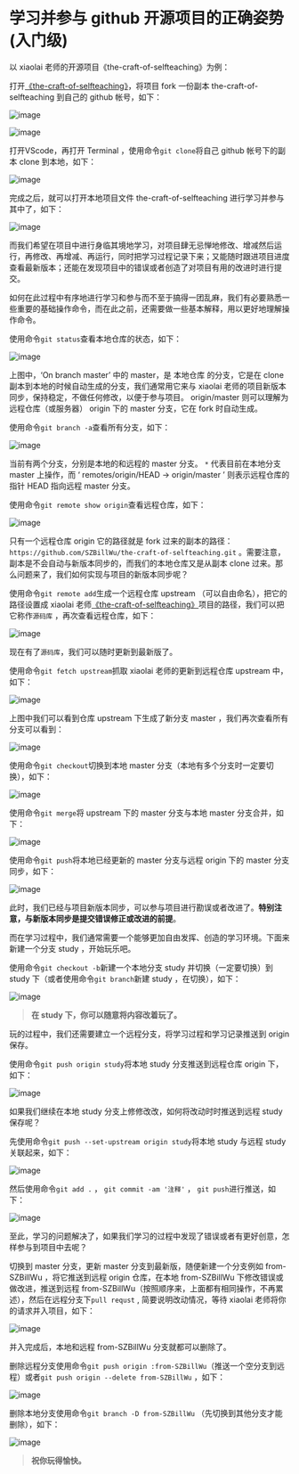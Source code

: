 # 学习并参与 github 开源项目的正确姿势(入门级)

以 xiaolai 老师的开源项目《the-craft-of-selfteaching》为例：

打开[《the-craft-of-selfteaching》](https://github.com/selfteaching/the-craft-of-selfteaching)，将项目 fork 一份副本 the-craft-of-selfteaching 到自己的 github 帐号，如下：

![image](https://raw.githubusercontent.com/SZBillWu/MarkdownPhotos/master/x01.png)

![image](https://raw.githubusercontent.com/SZBillWu/MarkdownPhotos/master/x02.png)

打开VScode，再打开 Terminal ，使用命令`git clone`将自己 github 帐号下的副本 clone 到本地，如下：

![image](https://raw.githubusercontent.com/SZBillWu/MarkdownPhotos/master/x03.png)

完成之后，就可以打开本地项目文件 the-craft-of-selfteaching 进行学习并参与其中了，如下：

![image](https://raw.githubusercontent.com/SZBillWu/MarkdownPhotos/master/x04.png)

而我们希望在项目中进行身临其境地学习，对项目肆无忌惮地修改、增减然后运行，再修改、再增减、再运行，同时把学习过程记录下来；又能随时跟进项目进度查看最新版本；还能在发现项目中的错误或者创造了对项目有用的改进时进行提交。

如何在此过程中有序地进行学习和参与而不至于搞得一团乱麻，我们有必要熟悉一些重要的基础操作命令，而在此之前，还需要做一些基本解释，用以更好地理解操作命令。

使用命令`git status`查看本地仓库的状态，如下：

![image](https://raw.githubusercontent.com/SZBillWu/MarkdownPhotos/master/x05.png)

上图中，‘On branch master’ 中的 master，是 本地仓库 的分支，它是在 clone 副本到本地的时候自动生成的分支，我们通常用它来与 xiaolai 老师的项目新版本同步，保持稳定，不做任何修改，以便于参与项目。 origin/master 则可以理解为远程仓库（或服务器） origin 下的 master 分支，它在 fork 时自动生成。

使用命令`git branch -a`查看所有分支，如下：

![image](https://raw.githubusercontent.com/SZBillWu/MarkdownPhotos/master/x06.png)

当前有两个分支，分别是本地的和远程的 master 分支。 `*` 代表目前在本地分支 master 上操作，而 ‘ remotes/origin/HEAD -> origin/master ’ 则表示远程仓库的指针 HEAD 指向远程 master 分支。

使用命令`git remote show origin`查看远程仓库，如下：

![image](https://raw.githubusercontent.com/SZBillWu/MarkdownPhotos/master/x07.png)

只有一个远程仓库 origin 它的路径就是 fork 过来的副本的路径：` https://github.com/SZBillWu/the-craft-of-selfteaching.git` 。需要注意，副本是不会自动与新版本同步的，而我们的本地仓库又是从副本 clone 过来。那么问题来了，我们如何实现与项目的新版本同步呢？

使用命令`git remote add`生成一个远程仓库 upstream （可以自由命名），把它的路径设置成 xiaolai 老师[《the-craft-of-selfteaching》](https://github.com/selfteaching/the-craft-of-selfteaching)项目的路径，我们可以把它称作`源码库` ，再次查看远程仓库，如下：

![image](https://raw.githubusercontent.com/SZBillWu/MarkdownPhotos/master/x08.png)

现在有了`源码库`，我们可以随时更新到最新版了。

使用命令`git fetch upstream`抓取 xiaolai 老师的更新到远程仓库 upstream 中，如下：

![image](https://raw.githubusercontent.com/SZBillWu/MarkdownPhotos/master/x09.png)

上图中我们可以看到仓库 upstream 下生成了新分支 master ，我们再次查看所有分支可以看到：

![image](https://raw.githubusercontent.com/SZBillWu/MarkdownPhotos/master/x10.png)

使用命令`git checkout`切换到本地 master 分支（本地有多个分支时一定要切换），如下：

![image](https://raw.githubusercontent.com/SZBillWu/MarkdownPhotos/master/x11.png)

使用命令`git merge`将 upstream 下的 master 分支与本地 master 分支合并，如下：

![image](https://raw.githubusercontent.com/SZBillWu/MarkdownPhotos/master/x12.png)

使用命令`git push`将本地已经更新的 master 分支与远程 origin 下的 master 分支同步，如下：

![image](https://raw.githubusercontent.com/SZBillWu/MarkdownPhotos/master/x13.png)

此时，我们已经与项目新版本同步，可以参与项目进行勘误或者改进了。**特别注意，与新版本同步是提交错误修正或改进的前提**。

而在学习过程中，我们通常需要一个能够更加自由发挥、创造的学习环境。下面来新建一个分支 study ，开始玩乐吧。

使用命令`git checkout -b`新建一个本地分支 study 并切换（一定要切换）到 study 下（或者使用命令`git branch`新建 study ，在切换），如下：

![image](https://raw.githubusercontent.com/SZBillWu/MarkdownPhotos/master/x14.png)

> **在 study 下，你可以随意将内容改着玩了。**

玩的过程中，我们还需要建立一个远程分支，将学习过程和学习记录推送到 origin 保存。

使用命令`git push origin study`将本地 study 分支推送到远程仓库 origin 下，如下：

![image](https://raw.githubusercontent.com/SZBillWu/MarkdownPhotos/master/x15.png)

如果我们继续在本地 study 分支上修修改改，如何将改动时时推送到远程 study 保存呢？

先使用命令`git push --set-upstream origin study`将本地 study 与远程 study 关联起来，如下：

![image](https://raw.githubusercontent.com/SZBillWu/MarkdownPhotos/master/x16.png)

然后使用命令`git add .` ， `git commit -am '注释'` ， `git push`进行推送，如下：

![image](https://raw.githubusercontent.com/SZBillWu/MarkdownPhotos/master/x17.png)

至此，学习的问题解决了，如果我们学习的过程中发现了错误或者有更好创意，怎样参与到项目中去呢？

切换到 master 分支，更新 master 分支到最新版，随便新建一个分支例如 from-SZBillWu ，将它推送到远程 origin 仓库，在本地 from-SZBillWu 下修改错误或做改进，推送到远程 from-SZBillWu（按照顺序来，上面都有相同操作，不再累述），然后在远程分支下`pull requst` , 简要说明改动情况，等待 xiaolai 老师将你的请求并入项目，如下：

![image](https://raw.githubusercontent.com/SZBillWu/MarkdownPhotos/master/x18.png)

并入完成后，本地和远程 from-SZBillWu 分支就都可以删除了。

删除远程分支使用命令`git push origin :from-SZBillWu`（推送一个空分支到远程）或者`git push origin --delete from-SZBillWu` ，如下：

![image](https://raw.githubusercontent.com/SZBillWu/MarkdownPhotos/master/x19.png)

删除本地分支使用命令`git branch -D from-SZBillWu` （先切换到其他分支才能删除），如下：

![image](https://raw.githubusercontent.com/SZBillWu/MarkdownPhotos/master/x20.png)

>**祝你玩得愉快。**